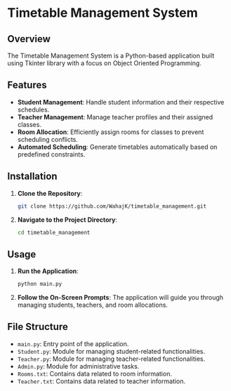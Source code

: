 # Timetable Management System

## Overview

The Timetable Management System is a Python-based application built using Tkinter library with a focus on Object Oriented Programming.
## Features

- **Student Management**: Handle student information and their respective schedules.
- **Teacher Management**: Manage teacher profiles and their assigned classes.
- **Room Allocation**: Efficiently assign rooms for classes to prevent scheduling conflicts.
- **Automated Scheduling**: Generate timetables automatically based on predefined constraints.

## Installation

1. **Clone the Repository**:
   ```bash
   git clone https://github.com/WahajK/timetable_management.git
   ```
2. **Navigate to the Project Directory**:
   ```bash
   cd timetable_management
   ```

## Usage

1. **Run the Application**:
   ```bash
   python main.py
   ```
2. **Follow the On-Screen Prompts**: The application will guide you through managing students, teachers, and room allocations.

## File Structure

- `main.py`: Entry point of the application.
- `Student.py`: Module for managing student-related functionalities.
- `Teacher.py`: Module for managing teacher-related functionalities.
- `Admin.py`: Module for administrative tasks.
- `Rooms.txt`: Contains data related to room information.
- `Teacher.txt`: Contains data related to teacher information.
